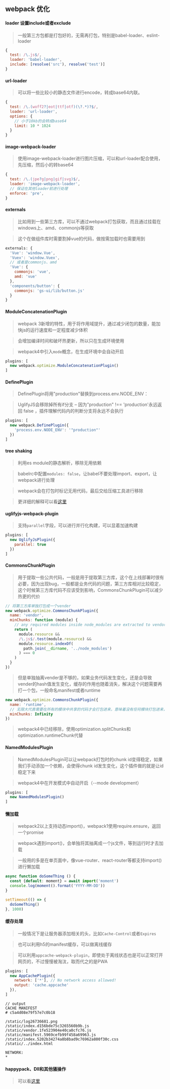 ## webpack 优化

#### loader 设置include或者exclude

> 一般第三方包都是打包好的，无需再打包，特别是babel-loader、eslint-loader

```js
{
  test: /\.js$/,
  loader: 'babel-loader',
  include: [resolve('src'), resolve('test')]
}
```

#### url-loader

> 可以将一些比较小的静态文件进行encode，转成base64内联。

```js
{
  test: /\.(woff2?|eot|ttf|otf)(\?.*)?$/,
  loader: 'url-loader',
  options: {
    // 小于10kb的会转成base64
    limit: 10 * 1024
  }
}
```

#### image-webpack-loader

> 使用image-webpack-loader进行图片压缩，可以和url-loader配合使用，先压缩，然后小的转base64

```js
{
  test: /\.(jpe?g|png|gif|svg)$/,
  loader: 'image-webpack-loader',
  // 保证在其他loader前进行处理
  enforce: 'pre',
}
```

#### externals

> 比如用到一些第三方库，可以不通过webpack打包获取，而且通过挂载在windows上、amd、commonjs等获取

> 这个在做组件库时需要割掉vue的代码，做按需加载时也需要用到

```js
externals: {
  'Vue': 'window.Vue',
  'Vuex': 'window.Vuex',
  // 或者是commonjs、amd
  'Vue': {
    commonjs: 'vue',
    amd: 'vue'
  },
  'components/button': {
    commonjs: 'gs-ui/lib/button.js'
  }
}
```

#### ModuleConcatenationPlugin

> webpack 3新增的特性，用于将作用域提升，通过减少闭包的数量，能加快js的运行速度和一定程度减少体积

> 会增加编译时间和破坏热更新，所以只在生成环境使用

> webpack4中引入`mode`概念，在生成环境中会自动开启

```js
plugins: [
  new webpack.optimize.ModuleConcatenationPlugin()
]
```

#### DefinePlugin

> DefinePlugin将用"production"替换到process.env.NODE_ENV：

> UglifyJS会移除掉所有if分支 – 因为"production" !== 'production'永远返回 false ，插件理解代码内的判断分支将永远不会执行

```js
plugins: [
  new webpack.DefinePlugin({
    'process.env.NODE_ENV': '"production"'
  })
]
```

#### tree shaking

> 利用es module的静态解析，移除无用依赖

> babelrc中配置`modules: false`，让babel不要处理import、export，让webpack进行处理

> webpack会在打包时标记无用代码，最后交给压缩工具进行移除

> 更详细的解释可以看[这里](https://github.com/linrui1994/note/blob/master/2017-12-22__tree-shaking.md)

#### uglifyjs-webpack-plugin

> 支持`parallel`字段，可以进行并行化构建，可以显着加速构建

```js
plugins: [
  new UglifyJsPlugin({
    parallel: true
  })
]
```

#### CommonsChunkPlugin

> 用于提取一些公共代码，一般是用于提取第三方库，这个在上线部署时很有必要，因为出现bug，一般都是业务代码的问题，第三方库相对比较稳定，这个时候第三方库代码不应该受到影响，CommonsChunkPlugin可以减少热更的代价

```js
// 将第三方库单独打包成一个vender
new webpack.optimize.CommonsChunkPlugin({
  name: 'vendor',
  minChunks: function (module) {
    // any required modules inside node_modules are extracted to vendor
    return (
      module.resource &&
      /\.js$/.test(module.resource) &&
      module.resource.indexOf(
        path.join(__dirname, '../node_modules')
      ) === 0
    )
  }
})
```

> 但是单独抽离vender是不够的，如果业务代码发生变化，还是会导致vender的hash值发生变化，缓存的作用也随着消失，解决这个问题需要再打一个包，一般命名manifest或者runtime

```js
new webpack.optimize.CommonsChunkPlugin({
  name: 'runtime',
  // 无限大代表需要在所有的模块中共享的代码才会打包进来，意味着没有任何模块打包进来，只有webpack的运行代码
  minChunks: Infinity
})
```

> webpack4中已经移除，使用optimization.splitChunks和optimization.runtimeChunk代替

#### NamedModulesPlugin

> NamedModulesPlugin可以让webpack打包时的chunk id变得稳定，如果我们手动添加一个依赖，会使得chunk id发生变化，这个插件做的就是让id稳定下来

> webpack4中在开发模式中自动开启（--mode development）

```js
plugins: [
  new NamedModulesPlugin()
]
```
#### 懒加载

> webpack2以上支持动态import()，webpack1使用require.ensure，返回一个promise

> webpack遇到import()，会单独将其抽离成一个js文件，等到运行时才去加载

> 一般用的多是在单页面中，像vue-router、react-router等都支持import()进行懒加载

```js
async function doSomeThing () {
  const {default: moment} = await import('moment')
  console.log(moment().format('YYYY-MM-DD'))
}

setTimeout(() => {
  doSomeThing()
}, 1000)
```

#### 缓存处理

> 一般情况下是让服务器添加相关的头，比如`Cache-Control`或者`Expires`

> 也可以利用h5的manifest缓存，可以做离线缓存

> 可以利用`appcache-webpack-plugin`，即使处于离线状态也是可以正常打开网页的，不过慢慢被淘汰，取而代之的是PWA

```js
plugins: [
  new AppCachePlugin({
    network: ['*'], // No network access allowed!
    output: 'cache.appcache'
  }),
]
```

```
// output
CACHE MANIFEST
# c5a4d08e79f57e7c0b18

/static/log26736681.png
/static/index.d156bde75c3265560b9b.js
/static/vendor.1fe523904e40ca0cfc76.js
/static/manifest.5969cefb99f458a69963.js
/static/index.5202b34274a8b8bad9c76962a800f30c.css
/static/../index.html

NETWORK:
*
```

#### happypack、Dll和其他骚操作

> 可以看[这里](https://github.com/linrui1994/note/blob/master/2018-02-09__%E7%BB%84%E4%BB%B6%E5%BA%93%E6%89%93%E5%8C%85%E4%BC%98%E5%8C%96.md)
